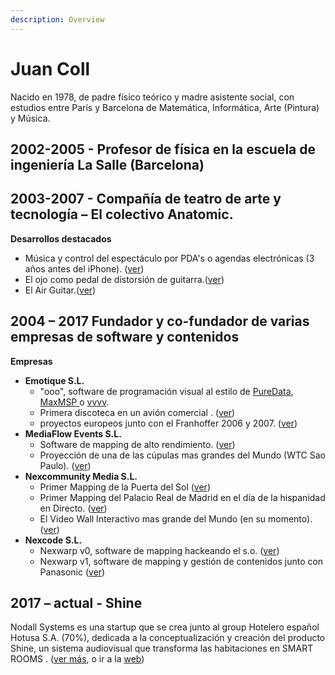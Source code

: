 ```yaml
---
description: Overview
---
```


# Juan Coll

Nacido en 1978, de padre físico teórico y madre asistente social, con estudios entre París y Barcelona de Matemática, Informática, Arte \(Pintura\) y Música. ​

## 2002-2005 - Profesor de física en la escuela de ingeniería La Salle \(Barcelona\)​

## **2003-2007** - Compañía de teatro de arte y tecnología – El colectivo Anatomic.

**Desarrollos destacados**

* Música y control del espectáculo por PDA's o agendas electrónicas \(3 años antes del iPhone\). \([ver](programming/arte-y-tecnologia.md#pdas-instrumento-musical-y-control-de-espectaculos)\)
* El ojo como pedal de distorsión de guitarra.\([ver](programming/arte-y-tecnologia.md#eyes-guitar)\)
* El Air Guitar.\([ver](programming/arte-y-tecnologia.md#air-guitar)\)

## **2004 – 2017** Fundador y co-fundador de varias empresas de software y contenidos

**Empresas**

* **Emotique S.L.** 
  * "ooo", software de programación visual al estilo de [PureData](https://puredata.info/), [MaxMSP ](https://cycling74.com/)o [vvvv](https://vvvv.org/).
  * Primera discoteca en un avión comercial . \([ver](timeline/emotique-sl/works.md#david-guetta-la-primera-discoteca-en-un-avion-de-pasajeros)\)
  * proyectos europeos junto con el Franhoffer 2006 y 2007. \([ver](timeline/emotique-sl/#proyectos-europeos)\)
* **MediaFlow Events S.L.**
  * Software de mapping de alto rendimiento. \([ver](programming/mediaflow.md)\)
  * Proyección de una de las cúpulas mas grandes del Mundo \(WTC Sao Paulo\). \([ver](timeline/mediaflow-events-sl/works.md#dome-world-trade-center-sao-paulo)\)
* **Nexcommunity Media S.L.**
  * Primer Mapping de la Puerta del Sol \([ver](timeline/nexcommunity-sl/works.md#mapping-puerta-del-sol-fin-de-anos)\)
  * Primer Mapping del Palacio Real de Madrid en el día de la hispanidad en Directo. \([ver](timeline/nexcommunity-sl/works.md#dia-de-la-hispanidad-mapping-palacio-real-madrid)\)
  * El Video Wall Interactivo mas grande del Mundo \(en su momento\). \([ver](timeline/nexcommunity-sl/works.md#video-wall-interactivo-ryath-trison)\)
* **Nexcode S.L.**
  * Nexwarp v0, software de mapping hackeando el s.o. \([ver](programming/nexwarp.md)\)
  * Nexwarp v1, software de mapping y gestión de contenidos junto con Panasonic \([ver](programming/nexwarp.md#new-concept-2-0)\)

## **2017 –  actual** - Shine

Nodall Systems es una startup que se crea junto al group Hotelero español Hotusa S.A. \(70%\), dedicada a la conceptualización y creación del producto Shine, un sistema audiovisual que transforma las habitaciones en SMART ROOMS . \([ver más](timeline/nodall-systems-sl/), o ir a la [web](http://www.shinesmartroom.com/)\)


